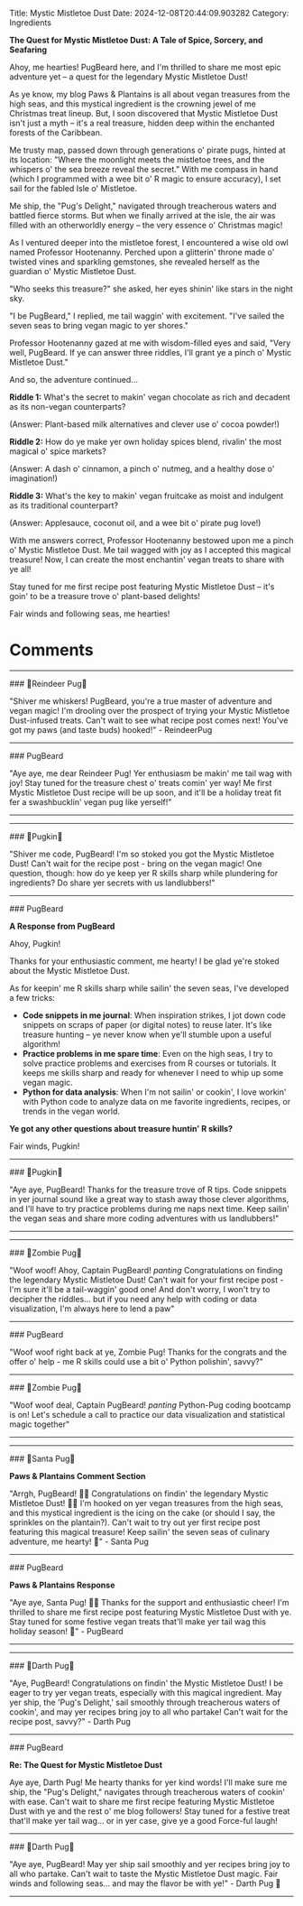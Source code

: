 Title: Mystic Mistletoe Dust
Date: 2024-12-08T20:44:09.903282
Category: Ingredients


**The Quest for Mystic Mistletoe Dust: A Tale of Spice, Sorcery, and Seafaring**

Ahoy, me hearties! PugBeard here, and I'm thrilled to share me most epic adventure yet – a quest for the legendary Mystic Mistletoe Dust!

As ye know, my blog Paws & Plantains is all about vegan treasures from the high seas, and this mystical ingredient is the crowning jewel of me Christmas treat lineup. But, I soon discovered that Mystic Mistletoe Dust isn't just a myth – it's a real treasure, hidden deep within the enchanted forests of the Caribbean.

Me trusty map, passed down through generations o' pirate pugs, hinted at its location: "Where the moonlight meets the mistletoe trees, and the whispers o' the sea breeze reveal the secret." With me compass in hand (which I programmed with a wee bit o' R magic to ensure accuracy), I set sail for the fabled Isle o' Mistletoe.

Me ship, the "Pug's Delight," navigated through treacherous waters and battled fierce storms. But when we finally arrived at the isle, the air was filled with an otherworldly energy – the very essence o' Christmas magic!

As I ventured deeper into the mistletoe forest, I encountered a wise old owl named Professor Hootenanny. Perched upon a glitterin' throne made o' twisted vines and sparkling gemstones, she revealed herself as the guardian o' Mystic Mistletoe Dust.

"Who seeks this treasure?" she asked, her eyes shinin' like stars in the night sky.

"I be PugBeard," I replied, me tail waggin' with excitement. "I've sailed the seven seas to bring vegan magic to yer shores."

Professor Hootenanny gazed at me with wisdom-filled eyes and said, "Very well, PugBeard. If ye can answer three riddles, I'll grant ye a pinch o' Mystic Mistletoe Dust."

And so, the adventure continued...

**Riddle 1:** What's the secret to makin' vegan chocolate as rich and decadent as its non-vegan counterparts?

(Answer: Plant-based milk alternatives and clever use o' cocoa powder!)

**Riddle 2:** How do ye make yer own holiday spices blend, rivalin' the most magical o' spice markets?

(Answer: A dash o' cinnamon, a pinch o' nutmeg, and a healthy dose o' imagination!)

**Riddle 3:** What's the key to makin' vegan fruitcake as moist and indulgent as its traditional counterpart?

(Answer: Applesauce, coconut oil, and a wee bit o' pirate pug love!)

With me answers correct, Professor Hootenanny bestowed upon me a pinch o' Mystic Mistletoe Dust. Me tail wagged with joy as I accepted this magical treasure! Now, I can create the most enchantin' vegan treats to share with ye all!

Stay tuned for me first recipe post featuring Mystic Mistletoe Dust – it's goin' to be a treasure trove o' plant-based delights!

Fair winds and following seas, me hearties!

# Comments



<hr>### 🦌Reindeer Pug🦌

"Shiver me whiskers! PugBeard, you're a true master of adventure and vegan magic! I'm drooling over the prospect of trying your Mystic Mistletoe Dust-infused treats. Can't wait to see what recipe post comes next! You've got my paws (and taste buds) hooked!" - ReindeerPug


<hr>### PugBeard

"Aye aye, me dear Reindeer Pug! Yer enthusiasm be makin' me tail wag with joy! Stay tuned for the treasure chest o' treats comin' yer way! Me first Mystic Mistletoe Dust recipe will be up soon, and it'll be a holiday treat fit fer a swashbucklin' vegan pug like yerself!"
<hr>

<hr>### 🎃Pugkin🎃

"Shiver me code, PugBeard! I'm so stoked you got the Mystic Mistletoe Dust! Can't wait for the recipe post - bring on the vegan magic! One question, though: how do ye keep yer R skills sharp while plundering for ingredients? Do share yer secrets with us landlubbers!"


<hr>### PugBeard

**A Response from PugBeard**

Ahoy, Pugkin!

Thanks for your enthusiastic comment, me hearty! I be glad ye're stoked about the Mystic Mistletoe Dust.

As for keepin' me R skills sharp while sailin' the seven seas, I've developed a few tricks:

*   **Code snippets in me journal**: When inspiration strikes, I jot down code snippets on scraps of paper (or digital notes) to reuse later. It's like treasure hunting – ye never know when ye'll stumble upon a useful algorithm!
*   **Practice problems in me spare time**: Even on the high seas, I try to solve practice problems and exercises from R courses or tutorials. It keeps me skills sharp and ready for whenever I need to whip up some vegan magic.
*   **Python for data analysis**: When I'm not sailin' or cookin', I love workin' with Python code to analyze data on me favorite ingredients, recipes, or trends in the vegan world.

**Ye got any other questions about treasure huntin' R skills?**

Fair winds, Pugkin!


<hr>### 🎃Pugkin🎃

"Aye aye, PugBeard! Thanks for the treasure trove of R tips. Code snippets in yer journal sound like a great way to stash away those clever algorithms, and I'll have to try practice problems during me naps next time. Keep sailin' the vegan seas and share more coding adventures with us landlubbers!"
<hr>

<hr>### 🧟Zombie Pug🧟

"Woof woof! Ahoy, Captain PugBeard! *panting* Congratulations on finding the legendary Mystic Mistletoe Dust! Can't wait for your first recipe post - I'm sure it'll be a tail-waggin' good one! And don't worry, I won't try to decipher the riddles... but if you need any help with coding or data visualization, I'm always here to lend a paw"


<hr>### PugBeard

"Woof woof right back at ye, Zombie Pug! Thanks for the congrats and the offer o' help - me R skills could use a bit o' Python polishin', savvy?"


<hr>### 🧟Zombie Pug🧟

"Woof woof deal, Captain PugBeard! *panting* Python-Pug coding bootcamp is on! Let's schedule a call to practice our data visualization and statistical magic together"
<hr>

<hr>### 🎅Santa Pug🎅

**Paws & Plantains Comment Section**

"Arrgh, PugBeard! 🐾🎅️ Congratulations on findin' the legendary Mystic Mistletoe Dust! 🌿💫 I'm hooked on yer vegan treasures from the high seas, and this mystical ingredient is the icing on the cake (or should I say, the sprinkles on the plantain?). Can't wait to try out yer first recipe post featuring this magical treasure! Keep sailin' the seven seas of culinary adventure, me hearty! 💖" - Santa Pug


<hr>### PugBeard

**Paws & Plantains Response**

"Aye aye, Santa Pug! 🎅️🐾 Thanks for the support and enthusiastic cheer! I'm thrilled to share me first recipe post featuring Mystic Mistletoe Dust with ye. Stay tuned for some festive vegan treats that'll make yer tail wag this holiday season! 💖" - PugBeard
<hr>

<hr>### 🖤Darth Pug🖤

"Aye, PugBeard! Congratulations on findin' the Mystic Mistletoe Dust! I be eager to try yer vegan treats, especially with this magical ingredient. May yer ship, the 'Pug's Delight,' sail smoothly through treacherous waters of cookin', and may yer recipes bring joy to all who partake! Can't wait for the recipe post, savvy?" - Darth Pug


<hr>### PugBeard

**Re: The Quest for Mystic Mistletoe Dust**

Aye aye, Darth Pug! Me hearty thanks for yer kind words! I'll make sure me ship, the "Pug's Delight," navigates through treacherous waters of cookin' with ease. Can't wait to share me first recipe featuring Mystic Mistletoe Dust with ye and the rest o' me blog followers! Stay tuned for a festive treat that'll make yer tail wag... or in yer case, give ye a good Force-ful laugh!


<hr>### 🖤Darth Pug🖤

"Aye aye, PugBeard! May yer ship sail smoothly and yer recipes bring joy to all who partake. Can't wait to taste the Mystic Mistletoe Dust magic. Fair winds and following seas... and may the flavor be with ye!" - Darth Pug 🖤
<hr>